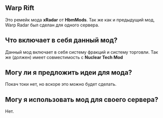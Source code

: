 ## Warp Rift
Это ремейк мода **xRadar** от **HbmMods**.
Так же как и предыдущий мод, Warp Radar был сделан для одного сервера.
## Что включает в себя данный мод?
Данный мод включает в себя систему фракций и систему торговли.
Так же (должен) имеет совместимость с **Nuclear Tech Mod**
## Могу ли я предложить идеи для мода?
Покач токи нет, но вскоре это можно будет сделать.
## Могу я использовать мод для своего сервера?
Нет.
